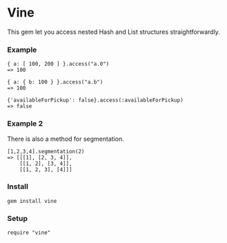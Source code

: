 # Vine

This gem let you access nested Hash and List structures straightforwardly. 

### Example

    { a: [ 100, 200 ] }.access("a.0")
    => 100 

    { a: { b: 100 } }.access("a.b") 
    => 100 
    
    {'availableForPickup': false}.access(:availableForPickup)
    => false
    
### Example 2

There is also a method for segmentation.

    [1,2,3,4].segmentation(2)
    => [[[1], [2, 3, 4]], 
        [[1, 2], [3, 4]], 
        [[1, 2, 3], [4]]] 

### Install

    gem install vine

### Setup

    require "vine"





